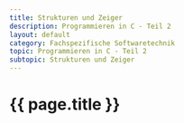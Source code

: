 ```yaml
---
title: Strukturen und Zeiger
description: Programmieren in C - Teil 2
layout: default
category: Fachspezifische Softwaretechnik
topic: Programmieren in C - Teil 2
subtopic: Strukturen und Zeiger
---
```


# {{ page.title }}

